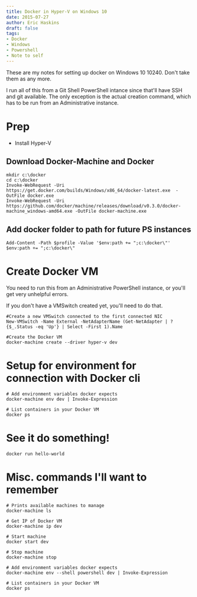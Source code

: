 ```yaml
---
title: Docker in Hyper-V on Windows 10
date: 2015-07-27
author: Eric Haskins
draft: false
tags:
- Docker
- Windows
- Powershell
- Note to self
---
```


These are my notes for setting up docker on Windows 10 10240. Don't take them
as any more.

I run all of this from a Git Shell PowerShell intance since that'll have SSH 
and git available. The only exception is the actual creation command, which has
to be run from an Administrative instance.

# Prep
- Install Hyper-V

## Download Docker-Machine and Docker
```
mkdir c:\docker
cd c:\docker
Invoke-WebRequest -Uri https://get.docker.com/builds/Windows/x86_64/docker-latest.exe  -OutFile docker.exe
Invoke-WebRequest -Uri https://github.com/docker/machine/releases/download/v0.3.0/docker-machine_windows-amd64.exe -OutFile docker-machine.exe
```

## Add docker folder to path for future PS instances
```
Add-Content -Path $profile -Value '$env:path += ";c:\docker\"'
$env:path += ";c:\docker\"
```

# Create Docker VM
You need to run this from an Administrative PowerShell instance, or you'll get very unhelpful errors.

If you don't have a VMSwitch created yet, you'll need to do that. 
```
#Create a new VMSwitch connected to the first connected NIC
New-VMSwitch -Name External -NetAdapterName (Get-NetAdapter | ? {$_.Status -eq 'Up'} | Select -First 1).Name

#Create the Docker VM
docker-machine create --driver hyper-v dev
```

# Setup for environment for connection with Docker cli

```
# Add environment variables docker expects
docker-machine env dev | Invoke-Expression

# List containers in your Docker VM
docker ps
```

# See it do something!
```
docker run hello-world
```

# Misc. commands I'll want to remember
```
# Prints available machines to manage
docker-machine ls

# Get IP of Docker VM
docker-machine ip dev

# Start machine
docker start dev

# Stop machine
docker-machine stop

# Add environment variables docker expects
docker-machine env --shell powershell dev | Invoke-Expression

# List containers in your Docker VM
docker ps
```
